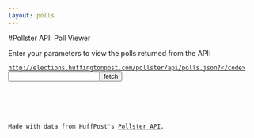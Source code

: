 ```yaml
---
layout: polls
---
```


#Pollster API: Poll Viewer

Enter your parameters to view the polls returned from the API:

<code>http://elections.huffingtonpost.com/pollster/api/polls.json?</code><input id='input-params' type='text' /><input type='submit' value='fetch' onclick='fetch()' />

<div id='output'></div>

<script>

	String.prototype.makeCal = function(){
		var output = this.replace(/(([A-Za-z]){3}) (([A-Za-z]){3}) (([0-9]){2}) (([0-9]){4})/g, "<span class='cal-cal'><span class='cal-month'>$3 $7</span><span class='cal-date'>$5</span></span>");
		return output;
	}

	var graph_height = 120,
		bar_width = 30,
		bar_padding = 36,
		label_padding = 16;

	var scaleYUp = d3.scale.linear()
		.domain([0,100])
		.range([graph_height, 0]);
	var scaleYDn = d3.scale.linear()
		.domain([0,100])
		.range([0, graph_height]);

	var API_SERVER = 'http://elections.huffingtonpost.com/',
		API_BASE = 'pollster/api/',
		API_FILE = 'polls.json',
		callback = '?callback=pollsterPoll',
		latest_data;

	var format = d3.time.format('%Y-%m-%d');

	window.pollsterPoll = function(incoming_data){
		latest_data = incoming_data;
		visualize();
	}

	function fetch(){
		var input_params = document.getElementById('input-params').value; 
		$.ajax({
			url: API_SERVER + API_BASE + API_FILE + callback + '&' + input_params,
			dataType: 'script',
			type: 'GET',
			cache: true
		});
	}

	function visualize(){

		//clear old view
		d3.select('#output').selectAll('.poll-box').remove();

		var view = d3.select('#output');
		var boxes = view.selectAll('.poll-box').data(latest_data);

		var boxEnter = boxes.enter().append('div').attr('class', 'poll-box-wrapper').append('div')
			.attr('class', 'poll-box')
			.html(function(d){
				var start = '<span class="cat-title">start:</span> ' + format.parse(d.start_date).toDateString().makeCal(),
					end = ' <span class="cat-title">end:</span> ' + format.parse(d.end_date).toDateString().makeCal() + '<br />',
					method = '<span class="cat-title">method:</span> <span class="cat-method">' + d.method + '</span><br /><br />',
					pollster = '<span class="cat-title">pollster:</span> <span class="cat-pollster">' + d.pollster + '</span><br />';

				return pollster + method + start + end;
			})
			.selectAll('.question').data(function(d){return d.questions})
				.enter().append('div')
					.attr('class', 'question')
					.html(function(d,i){
						var question_number = i + 1,
							question = d.name,
							header = '<span class="quest-num">Question ' + question_number + ':</span> ' + question;
						return '<header>' + header + '</header>'
					})
					.selectAll('.subpop').data(function(d){return d.subpopulations})
						.enter().append('div')
							.attr('class', 'subpop')
							.html(function(d){
								var header = 'Sample: <span class="obs-num">'+ d.observations + '</span> ' + d.name;
								return '<header>' + header + '</header>';
							});

		var graphEnter = boxEnter.append('svg:svg')
			.attr('class', 'response-vis')
			.attr('width', function(d){return d.responses.length * (bar_width + (bar_padding*2))})
			.attr('height', graph_height + label_padding)
			.selectAll('.response').data(function(d){return d.responses})
				.enter().append('svg:g')
					.attr('class', 'response');

		var responseBarEnter = graphEnter
						.insert('svg:rect')
						.attr('class', 'response-bar')
						.attr('x', function(d,i){return bar_padding + (i * bar_width) + (2 * i * bar_padding)})
						.attr('y', function(d){return scaleYUp(d.value)})
						.attr('height', function(d){return scaleYDn(d.value)})
						.attr('width', bar_width)
						.attr('fill', function(d){
							if(d.party === 'Dem'){
								return 'steelblue';
							} else if(d.party === 'Rep'){
								return 'firebrick';
							} else if(d.party === 'ind'){
								return '#FD7';
							} else if(d.choice === 'Approve' || d.choice === 'Yes' || d.choice === 'Very Favorable' || d.choice === 'Favorable' || d.choice === 'Positive' || d.choice === 'Very Positive'){
								return '#0F0';
							} else if(d.choice === 'Disapprove' || d.choice === 'No' || d.choice === 'Very Unfavorable' || d.choice === 'Unfavorable' || d.choice === 'Negative' || d.choice === 'Very Negative'){
								return '#F00';
							} else if(d.choice === 'Somewhat Favorable' || d.choice === 'Somewhat Positive'){
								return '#7F7';
							} else if(d.choice === 'Somewhat Unfavorable' || d.choice === 'Somewhat Negative'){
								return '#F77';
							} else {
								return '#777';
							}
						});

		var responseValueLabelEnter = graphEnter
						.insert('svg:text')
							.attr('class', 'response-value-label')
							.attr('x', function(d,i){return bar_padding + (i * bar_width) + (2 * i * bar_padding)})
							.attr('y', function(d){return scaleYUp(d.value)})
							.attr('dx', ((1/2) * bar_width))
							.attr('dy', -7)
							.attr('text-anchor', 'middle')
							.text(function(d){return d.value + '%'});

		var responseChoiceLabelEnter = graphEnter
						.insert('svg:text')
							.attr('class', 'response-choice-label')
							.attr('x', function(d,i){return bar_padding + (i * bar_width) + (2 * i * bar_padding)})
							.attr('y', graph_height)
							.attr('dx', ((1/2) * bar_width))
							.attr('dy', label_padding - 5)
							.attr('text-anchor', 'middle')
							.text(function(d){return d.choice});	

	}
</script>


<div id='attribution'>Made with data from HuffPost's <a href='http://elections.huffingtonpost.com/pollster/api'>Pollster API</a>.</div>